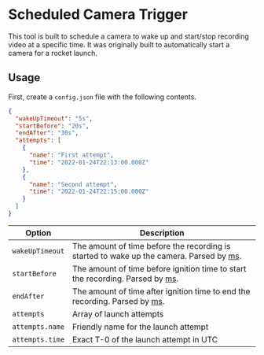 # Scheduled Camera Trigger

This tool is built to schedule a camera to wake up and start/stop recording video at a specific time. It was originally built to automatically start a camera for a rocket launch.

## Usage

First, create a `config.json` file with the following contents.

```json
{
  "wakeUpTimeout": "5s",
  "startBefore": "20s",
  "endAfter": "30s",
  "attempts": [
    {
      "name": "First attempt",
      "time": "2022-01-24T22:13:00.000Z"
    },
    {
      "name": "Second attempt",
      "time": "2022-01-24T22:15:00.000Z"
    }
  ]
}
```

| Option          | Description                                                                                                                 |
| --------------- | --------------------------------------------------------------------------------------------------------------------------- |
| `wakeUpTimeout` | The amount of time before the recording is started to wake up the camera. Parsed by [ms](https://www.npmjs.com/package/ms). |
| `startBefore`   | The amount of time before ignition time to start the recording. Parsed by [ms](https://www.npmjs.com/package/ms).           |
| `endAfter`      | The amount of time after ignition time to end the recording. Parsed by [ms](https://www.npmjs.com/package/ms).              |
| `attempts`      | Array of launch attempts                                                                                                    |
| `attempts.name` | Friendly name for the launch attempt                                                                                        |
| `attempts.time` | Exact T-0 of the launch attempt in UTC                                                                                      |
